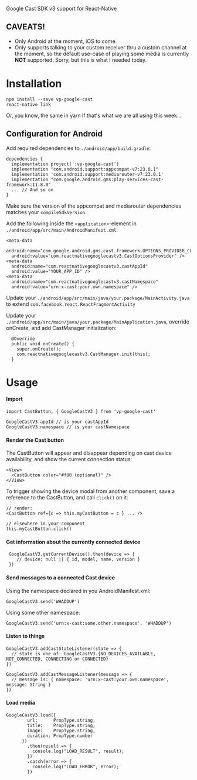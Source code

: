 Google Cast SDK v3 support for React-Native

## CAVEATS!
* Only Android at the moment, iOS to come.
* Only supports talking to your custom receiver thru a custom channel at the moment, so the default use-case of playing some media is currently **NOT** supported. Sorry, but this is what I needed today.

# Installation

    npm install --save vp-google-cast
    react-native link

Or, you know, the same in yarn if that's what we are all using this week...

## Configuration for Android

Add required dependencies to `./android/app/build.gradle`:

    dependencies {
      implementation project(':vp-google-cast')
      implementation "com.android.support:appcompat-v7:23.0.1"
      implementation 'com.android.support:mediarouter-v7:23.0.1'
      implementation "com.google.android.gms:play-services-cast-framework:11.8.0"
      ... // And so on
    }

Make sure the version of the appcompat and mediarouter dependencies matches your `compileSdkVersion`.

Add the following inside the `<application>`-element in `./android/app/src/main/AndroidManifest.xml`:

    <meta-data
      android:name="com.google.android.gms.cast.framework.OPTIONS_PROVIDER_CLASS_NAME"
      android:value="com.reactnativegooglecastv3.CastOptionsProvider" />
    <meta-data
      android:name="com.reactnativegooglecastv3.castAppId"
      android:value="YOUR_APP_ID" />
    <meta-data
      android:name="com.reactnativegooglecastv3.castNamespace"
      android:value="urn:x-cast:your.own.namespace" />

Update your `./android/app/src/main/java/your.package/MainActivity.java` to extend `com.facebook.react.ReactFragmentActivity`

Update your `./android/app/src/main/java/your.package/MainApplication.java`,
override onCreate, and add CastManager initialization:

      @Override
      public void onCreate() {
        super.onCreate();
        com.reactnativegooglecastv3.CastManager.init(this);
      }

# Usage

#### Import

    import CastButton, { GoogleCastV3 } from 'vp-google-cast'

    GoogleCastV3.appId // is your castAppId
    GoogleCastV3.namespace // is your castNamespace

#### Render the Cast button

The CastButton will appear and disappear depending on cast device availability, and show the current connection status:

    <View>
      <CastButton color="#f00 (optional)" />
    </View>

To trigger showing the device modal from another component, save a reference to the CastButton, and call `click()` on it:

    // render:
    <CastButton ref={c => this.myCastButton = c } ... />

    // elsewhere in your component
    this.myCastButton.click()

#### Get information about the currently connected device

     GoogleCastV3.getCurrentDevice().then(device => {
        // device: null || { id, model, name, version }
     })

#### Send messages to a connected Cast device

Using the namespace declared in you AndroidManifest.xml:

    GoogleCastV3.send('WHADDUP')

Using some other namespace:

    GoogleCastV3.send('urn:x-cast:some.other.namespace', 'WHADDUP')

#### Listen to things

    GoogleCastV3.addCastStateListener(state => {
      // state is one of: GoogleCastV3.{NO_DEVICES_AVAILABLE, NOT_CONNECTED, CONNECTING or CONNECTED}
    })

    GoogleCastV3.addCastMessageListener(message => {
      // message is: { namespace: 'urn:x-cast:your.own.namespace', message: String }
    })

#### Load media

    GoogleCastV3.load({
            url:      PropType.string,
            title:    PropType.string,
            image:    PropType.string,
            duration: PropType.number
          })
            .then(result => {
              console.log("LOAD_RESULT", result);
            })
            .catch(error => {
              console.log("LOAD_ERROR", error);
            })

